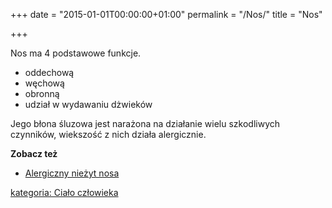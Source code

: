 +++
date = "2015-01-01T00:00:00+01:00"
permalink = "/Nos/"
title = "Nos"

+++

Nos ma 4 podstawowe funkcje.

-   oddechową
-   węchową
-   obronną
-   udział w wydawaniu dżwieków

Jego błona śluzowa jest narażona na działanie wielu szkodliwych czynników, wiekszość z nich działa alergicznie.

**Zobacz też**

-   [Alergiczny nieżyt nosa](/atopedia/Alergiczny_nieżyt_nosa "wikilink")

[kategoria: Ciało człowieka](/atopedia/kategoria:_Ciało_człowieka "wikilink")